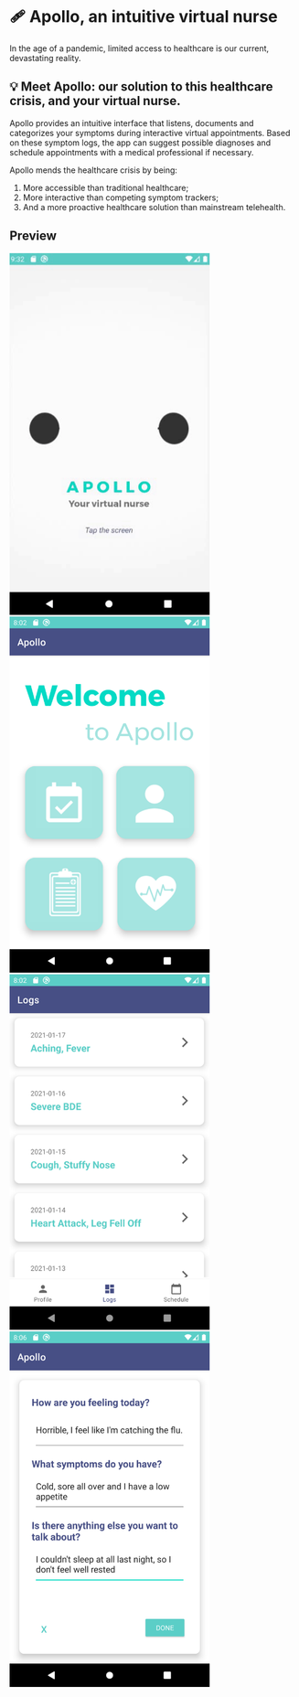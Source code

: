 # :adhesive_bandage:	Apollo, an intuitive virtual nurse 	
In the age of a pandemic, limited access to healthcare is our current, devastating reality. <br>

## :bulb: Meet Apollo: our solution to this healthcare crisis, and your virtual nurse.

Apollo provides an intuitive interface that listens, documents and categorizes your symptoms during interactive virtual appointments. Based on these symptom logs, the app can suggest possible diagnoses and schedule appointments with a medical professional if necessary.

Apollo mends the healthcare crisis by being: 
1. More accessible than traditional healthcare;
2. More interactive than competing symptom trackers;
3. And a more proactive healthcare solution than mainstream telehealth.

## Preview
<p>
<img src="https://github.com/bonniepeng2002/Apollo/blob/main/ezgif.com-gif-maker.gif" width="350px" height="auto">
<img src="https://github.com/bonniepeng2002/Apollo/blob/main/images/Screenshot_1610884950.png" width="350px" height="auto">
<img src="https://github.com/bonniepeng2002/Apollo/blob/main/images/Screenshot_1610884944.png" width="350px" height="auto">
<img src="https://github.com/bonniepeng2002/Apollo/blob/main/images/Screenshot_1610885187.png" width="350px" height="auto">
</p>

